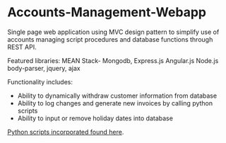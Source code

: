 # Accounts-Management-Webapp
Single page web application using MVC design pattern to simplify use of accounts managing script procedures and database functions through REST API.

Featured libraries:
MEAN Stack- Mongodb, Express.js Angular.js Node.js
body-parser, jquery, ajax

Functionality includes:
* Ability to dynamically withdraw customer information from database
* Ability to log changes and generate new invoices by calling python scripts
* Ability to input or remove holiday dates into database

 [Python scripts incorporated found here](https://github.com/Thomas-Power/Procedural-Invoice-Generator).
